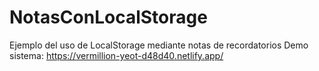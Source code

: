 # NotasConLocalStorage
Ejemplo del uso de LocalStorage mediante notas de recordatorios 
Demo sistema: https://vermillion-yeot-d48d40.netlify.app/

